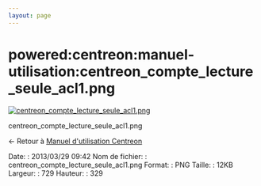 ```yaml
---
layout: page
---
```


powered:centreon:manuel-utilisation:centreon\_compte\_lecture\_seule\_acl1.png
==============================================================================

[![centreon\_compte\_lecture\_seule\_acl1.png](../../..//assets/media/powered/centreon/manuel-utilisation/centreon_compte_lecture_seule_acl1.png@cache=&w=729&h=329 "centreon_compte_lecture_seule_acl1.png")](../../..//assets/media/powered/centreon/manuel-utilisation/centreon_compte_lecture_seule_acl1.png@cache= "Afficher le fichier original")

centreon\_compte\_lecture\_seule\_acl1.png

← Retour à [Manuel d'utilisation
Centreon](../../../../centreon/manuel-utilisation/start.html "centreon:manuel-utilisation:start")

Date:
:   2013/03/29 09:42
Nom de fichier:
:   centreon\_compte\_lecture\_seule\_acl1.png
Format:
:   PNG
Taille:
:   12KB
Largeur:
:   729
Hauteur:
:   329

